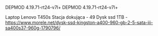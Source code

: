 DEPMOD  4.19.71-rt24-v7l+
DEPMOD  4.19.71-rt24-v7l+


Laptop Lenovo T450s
Stacja dokująca - 49
Dysk ssd 1TB - https://www.morele.net/dysk-ssd-kingston-a400-960-gb-2-5-sata-iii-sa400s37-960g-1790796/
